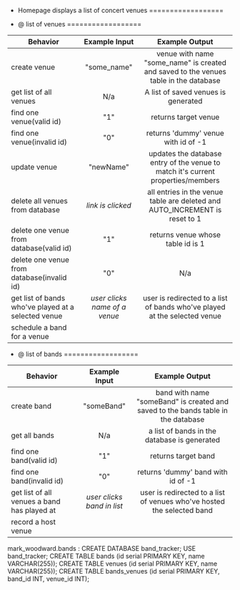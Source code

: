 * Homepage displays a list of concert venues
==================

* @ list of venues
==================

|Behavior | Example Input| Example Output|
| ---|:---:| :---:|
|create venue|"some_name"|venue with name "some_name" is created and saved to the venues table in the database|
|get list of all venues|N/a|A list of saved venues is generated|
|find one venue(valid id)|"1"|returns target venue|
|find one venue(invalid id)|"0"|returns 'dummy' venue with id of -1|
|update venue|"newName"|updates the database entry of the venue to match it's current properties/members|
|delete all venues from database|*link is clicked*|all entries in the venue table are deleted and AUTO_INCREMENT is reset to 1|
|delete one venue from database(valid id)|"1"|returns venue whose table id is 1|
|delete one venue from database(invalid id)|"0"|N/a|
|get list of bands who've played at a selected venue|*user clicks name of a venue*|user is redirected to a list of bands who've played at the selected venue|
|schedule a band for a venue|||

* @ list of bands
==================

|Behavior | Example Input| Example Output|
| ---|:---:| :---:|
|create band|"someBand"|band with name "someBand" is created and saved to the bands table in the database|
|get all bands|N/a|a list of bands in the database is generated|
|find one band(valid id)|"1"|returns target band|
|find one band(invalid id)|"0"|returns 'dummy' band with id of -1|
|get list of all venues a band has played at|*user clicks band in list*|user is redirected to a list of venues who've hosted the selected band|
|record a host venue|||

mark_woodward.bands :
CREATE DATABASE band_tracker;
USE band_tracker;
CREATE TABLE bands  (id serial PRIMARY KEY, name VARCHAR(255));
CREATE TABLE venues (id serial PRIMARY KEY, name VARCHAR(255));
CREATE TABLE bands_venues (id serial PRIMARY KEY, band_id INT, venue_id INT);
